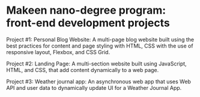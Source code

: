 # Makeen nano-degree program: front-end development projects
Project #1:
Personal Blog Website: 
A multi-page blog website built using the best practices for content and page styling with HTML, CSS with the use of responsive layout, Flexbox, and CSS Grid.

Project #2:
Landing Page:
A multi-section website built using JavaScript, HTML, and CSS, that add content dynamically to  a web page.

Project #3:
Weather journal app:
An asynchronous web app that uses Web API and user data to dynamically update UI for a Weather Journal App.

